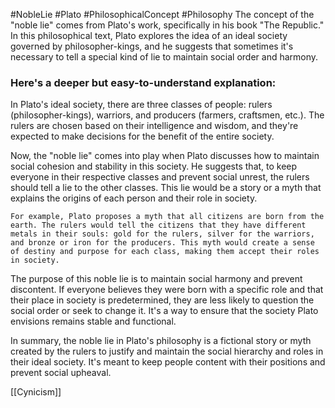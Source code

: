 #NobleLie #Plato #PhilosophicalConcept #Philosophy 
The concept of the "noble lie" comes from Plato's work, specifically in his book "The Republic." In this philosophical text, Plato explores the idea of an ideal society governed by philosopher-kings, and he suggests that sometimes it's necessary to tell a special kind of lie to maintain social order and harmony.

### Here's a deeper but easy-to-understand explanation:

In Plato's ideal society, there are three classes of people: rulers (philosopher-kings), warriors, and producers (farmers, craftsmen, etc.). The rulers are chosen based on their intelligence and wisdom, and they're expected to make decisions for the benefit of the entire society.

Now, the "noble lie" comes into play when Plato discusses how to maintain social cohesion and stability in this society. He suggests that, to keep everyone in their respective classes and prevent social unrest, the rulers should tell a lie to the other classes. This lie would be a story or a myth that explains the origins of each person and their role in society.

```
For example, Plato proposes a myth that all citizens are born from the earth. The rulers would tell the citizens that they have different metals in their souls: gold for the rulers, silver for the warriors, and bronze or iron for the producers. This myth would create a sense of destiny and purpose for each class, making them accept their roles in society.
```

The purpose of this noble lie is to maintain social harmony and prevent discontent. If everyone believes they were born with a specific role and that their place in society is predetermined, they are less likely to question the social order or seek to change it. It's a way to ensure that the society Plato envisions remains stable and functional.

In summary, the noble lie in Plato's philosophy is a fictional story or myth created by the rulers to justify and maintain the social hierarchy and roles in their ideal society. It's meant to keep people content with their positions and prevent social upheaval.


[[Cynicism]]